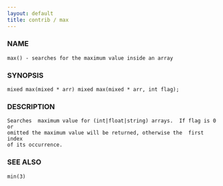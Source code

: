 ```yaml
---
layout: default
title: contrib / max
---
```


### NAME

    max() - searches for the maximum value inside an array

### SYNOPSIS

    mixed max(mixed * arr) mixed max(mixed * arr, int flag);

### DESCRIPTION

    Searches  maximum value for (int|float|string) arrays.  If flag is 0 or
    omitted the maximum value will be returned, otherwise the  first  index
    of its occurrence.

### SEE ALSO

    min(3)

